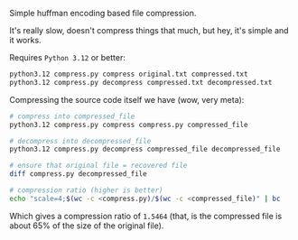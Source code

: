 Simple huffman encoding based file compression.

It's really slow, doesn't compress things that much, but hey, it's simple and it works.

Requires `Python 3.12` or better:

```bash
python3.12 compress.py compress original.txt compressed.txt
python3.12 compress.py decompress compressed.txt decompressed.txt
```

Compressing the source code itself we have (wow, very meta):

```bash
# compress into compressed_file
python3.12 compress.py compress compress.py compressed_file

# decompress into decompressed_file
python3.12 compress.py decompress compressed_file decompressed_file

# ensure that original file = recovered file
diff compress.py decompressed_file

# compression ratio (higher is better)
echo "scale=4;$(wc -c <compress.py)/$(wc -c <compressed_file)" | bc
```

Which gives a compression ratio of `1.5464` (that, is the compressed file is about 65% of the size of the original file).
